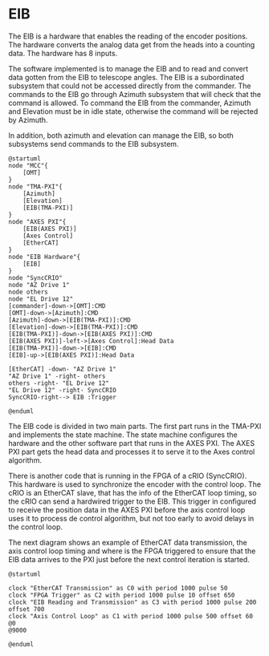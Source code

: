 # EIB

The EIB is a hardware that enables the reading of the encoder positions. The hardware converts the analog data get from
the heads into a counting data. The hardware has 8 inputs.

The software implemented is to manage the EIB and to read and convert data gotten from the EIB to telescope angles. The
EIB is a subordinated subsystem that could not be accessed directly from the commander. The commands to the EIB go through
Azimuth subsystem that will check that the command is allowed. To command the EIB from the commander, Azimuth and Elevation
must be in idle state, otherwise the command will be rejected by Azimuth.

In addition, both azimuth and elevation can manage the EIB, so both subsystems send commands to the EIB subsystem.

```plantuml
@startuml
node "MCC"{
    [OMT]
}
node "TMA-PXI"{
    [Azimuth]
    [Elevation]
    [EIB(TMA-PXI)]
}
node "AXES PXI"{
    [EIB(AXES PXI)]
    [Axes Control]
    [EtherCAT]
}
node "EIB Hardware"{
    [EIB]
}
node "SyncCRIO"
node "AZ Drive 1"
node others
node "EL Drive 12"
[commander]-down->[OMT]:CMD
[OMT]-down->[Azimuth]:CMD
[Azimuth]-down->[EIB(TMA-PXI)]:CMD
[Elevation]-down->[EIB(TMA-PXI)]:CMD
[EIB(TMA-PXI)]-down->[EIB(AXES PXI)]:CMD
[EIB(AXES PXI)]-left->[Axes Control]:Head Data
[EIB(TMA-PXI)]-down->[EIB]:CMD
[EIB]-up->[EIB(AXES PXI)]:Head Data

[EtherCAT] -down- "AZ Drive 1"
"AZ Drive 1" -right- others
others -right- "EL Drive 12"
"EL Drive 12" -right- SyncCRIO
SyncCRIO-right--> EIB :Trigger

@enduml
```

The EIB code is divided in two main parts. The first part runs in the TMA-PXI and implements the state machine. The
state machine configures the hardware and the other software part that runs in the AXES PXI. The AXES PXI part gets the
head data and processes it to serve it to the Axes control algorithm.

There is another code that is running in the FPGA of a cRIO (SyncCRIO). This hardware is used to synchronize the encoder
with the control loop. The cRIO is an EtherCAT slave, that has the info of the EtherCAT loop timing, so the cRIO can send
a hardwired trigger to the EIB. This trigger in configured to receive the position data in the AXES PXI before the axis
control loop uses it to process de control algorithm, but not too early to avoid delays in the control loop.

The next diagram shows an example of EtherCAT data transmission, the axis control loop timing and where is the FPGA
triggered to ensure that the EIB data arrives to the PXI just before the next control iteration is started.

```plantuml
@startuml

clock "EtherCAT Transmission" as C0 with period 1000 pulse 50
clock "FPGA Trigger" as C2 with period 1000 pulse 10 offset 650
clock "EIB Reading and Transmission" as C3 with period 1000 pulse 200 offset 700
clock "Axis Control Loop" as C1 with period 1000 pulse 500 offset 60
@0
@9000

@enduml
```
